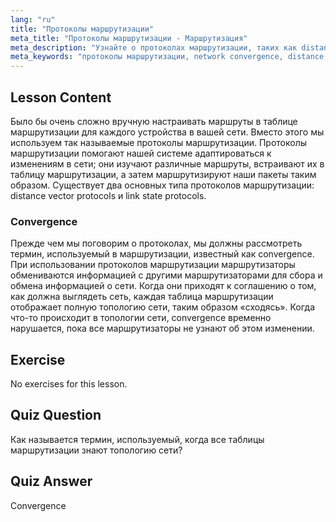 ```yaml
---
lang: "ru"
title: "Протоколы маршрутизации"
meta_title: "Протоколы маршрутизации - Маршрутизация"
meta_description: "Узнайте о протоколах маршрутизации, таких как distance vector и link state. Поймите network convergence и то, как маршрутизаторы адаптируются к изменениям. Начните свой путь в сетевых технологиях Linux!"
meta_keywords: "протоколы маршрутизации, network convergence, distance vector, link state, сетевые технологии Linux, руководство для начинающих, сетевой учебник"
---
```


## Lesson Content

Было бы очень сложно вручную настраивать маршруты в таблице маршрутизации для каждого устройства в вашей сети. Вместо этого мы используем так называемые протоколы маршрутизации. Протоколы маршрутизации помогают нашей системе адаптироваться к изменениям в сети; они изучают различные маршруты, встраивают их в таблицу маршрутизации, а затем маршрутизируют наши пакеты таким образом. Существует два основных типа протоколов маршрутизации: distance vector protocols и link state protocols.

### Convergence

Прежде чем мы поговорим о протоколах, мы должны рассмотреть термин, используемый в маршрутизации, известный как convergence. При использовании протоколов маршрутизации маршрутизаторы обмениваются информацией с другими маршрутизаторами для сбора и обмена информацией о сети. Когда они приходят к соглашению о том, как должна выглядеть сеть, каждая таблица маршрутизации отображает полную топологию сети, таким образом «сходясь». Когда что-то происходит в топологии сети, convergence временно нарушается, пока все маршрутизаторы не узнают об этом изменении.

## Exercise

No exercises for this lesson.

## Quiz Question

Как называется термин, используемый, когда все таблицы маршрутизации знают топологию сети?

## Quiz Answer

Convergence
